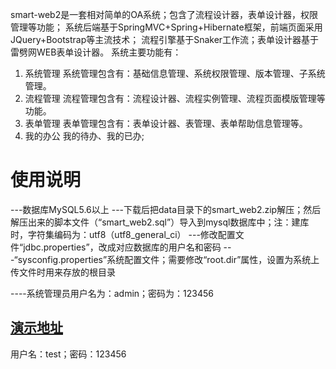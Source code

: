 smart-web2是一套相对简单的OA系统；包含了流程设计器，表单设计器，权限管理等功能；
系统后端基于SpringMVC+Spring+Hibernate框架，前端页面采用JQuery+Bootstrap等主流技术；
流程引擎基于Snaker工作流；表单设计器基于雷劈网WEB表单设计器。
系统主要功能有：
 1. 系统管理
      系统管理包含有：基础信息管理、系统权限管理、版本管理、子系统管理。
 2. 流程管理
      流程管理包含有：流程设计器、流程实例管理、流程页面模版管理等功能。
 3. 表单管理
      表单管理包含有：表单设计器、表管理、表单帮助信息管理等。
 4. 我的办公
      我的待办、我的已办;


使用说明
=======
---数据库MySQL5.6以上
---下载后把data目录下的smart_web2.zip解压；然后解压出来的脚本文件（“smart_web2.sql”）导入到mysql数据库中；注：建库时，字符集编码为：utf8（utf8_general_ci）
---修改配置文件“jdbc.properties”，改成对应数据库的用户名和密码
---“sysconfig.properties”系统配置文件；需要修改“root.dir”属性，设置为系统上传文件时用来存放的根目录

----系统管理员用户名为：admin；密码为：123456

[演示地址](http://39.108.2.10:8080)
-------
用户名：test；密码：123456
